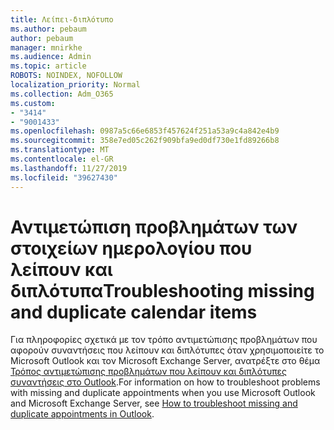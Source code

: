 ```yaml
---
title: Λείπει-διπλότυπο
ms.author: pebaum
author: pebaum
manager: mnirkhe
ms.audience: Admin
ms.topic: article
ROBOTS: NOINDEX, NOFOLLOW
localization_priority: Normal
ms.collection: Adm_O365
ms.custom:
- "3414"
- "9001433"
ms.openlocfilehash: 0987a5c66e6853f457624f251a53a9c4a842e4b9
ms.sourcegitcommit: 358e7ed05c262f909bfa9ed0df730e1fd89266b8
ms.translationtype: MT
ms.contentlocale: el-GR
ms.lasthandoff: 11/27/2019
ms.locfileid: "39627430"
---
```

# <a name="troubleshooting-missing-and-duplicate-calendar-items"></a><span data-ttu-id="c4e7b-102">Αντιμετώπιση προβλημάτων των στοιχείων ημερολογίου που λείπουν και διπλότυπα</span><span class="sxs-lookup"><span data-stu-id="c4e7b-102">Troubleshooting missing and duplicate calendar items</span></span>

<span data-ttu-id="c4e7b-103">Για πληροφορίες σχετικά με τον τρόπο αντιμετώπισης προβλημάτων που αφορούν συναντήσεις που λείπουν και διπλότυπες όταν χρησιμοποιείτε το Microsoft Outlook και τον Microsoft Exchange Server, ανατρέξτε στο θέμα [Τρόπος αντιμετώπισης προβλημάτων που λείπουν και διπλότυπες συναντήσεις στο Outlook](https://support.microsoft.com/help/890436/how-to-troubleshoot-missing-and-duplicate-appointments-in-outlook).</span><span class="sxs-lookup"><span data-stu-id="c4e7b-103">For information on how to troubleshoot problems with missing and duplicate appointments when you use Microsoft Outlook and Microsoft Exchange Server, see [How to troubleshoot missing and duplicate appointments in Outlook](https://support.microsoft.com/help/890436/how-to-troubleshoot-missing-and-duplicate-appointments-in-outlook).</span></span>